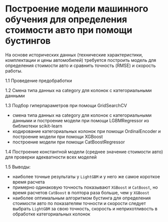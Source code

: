 # Построение модели машинного обучения для определения стоимости авто при помощи бустингов
На основе исторических данных (технические характеристики, комплектации и цены автомобилей) требуется построить модель для определения стоимости авто и сравнить точность (RMSE) и скорость работы.

1.1 Проведение предобработки<br>

1.2 Смена  типа данных на category для колонок с категориальными данными<br>

1.3	Подбор гиперпараметров при помощи GridSearchCV
- смена  типа данных на category для колонок с категориальными данными и  построение модели при помощи LGBMRegressor из библиотеки scikit-learn
- кодирование категориальных колонок при помощи OrdinalEncoder и построение модели при помощи XGBoost
- построение модели при помощи CatBoostRegressor<br>

1.4	Построение константной модели (среднее значение стоимости авто) для проверки адекватности всех моделей<br>

1.5 Выводы:
- наиболее точные результаты у `LightGBM` и у него же самое короткое время расчета
- примерно одинаковую точность показывают `XGBoost` и `CatBoost`, но время расчетов `CatBoost` в полтора раза больше, чем у `XGBoost`
- наиболее оптимальным алгоритмом бустинга для определения стоимости авто по показателям точности и скорости следует выбрать `LightGBM` за свою точность, скорость и неприхотливость в обработке категориальных колонок
